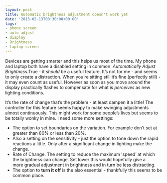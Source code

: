 ```yaml
---
layout: post
title: Automatic brightness adjustment doesn't work yet
date: '2013-02-13T00:30:00+00:00'
tags:
- phone screen
- auto adjust
- display
- Brightness
- laptop screen
---
```

Devices are getting smarter and this helps us most of the time. My phone and laptop both have a disabled setting in common: _Automatically Adjust Brightness_.True - it _should_ be a useful feature. It’s not for me - and seems to only create a distraction. When you’re sitting still it’s fine (perfectly still) - it may even count as useful. However as soon as you move around the display practically flashes to compensate for what is _perceives_ as new lighting conditions. 

It’s the rate of change that’s the problem - at least dampen it a little! The controller for this feature seems happy to make swinging adjustments almost continuously. This might work for some people’s lives but seems to be totally wonky in mine. I need some more settings:

  * The option to set boundaries on the variation. For example don’t set at greater than 80% or less than 20%.
  * Also a setting on the sensitivity - just the option to tone down the rapid reactions a little. Only after a significant change in lighting make the change.
  * Rate of Change. The setting to reduce the maximum 'speed’ at which the brightness can change. Set lower this would hopefully give a more gradual adjustment in brightness and in turn be less distracting.
  * The option to **turn it off** is the also essential - thankfully this seems to be common place.
